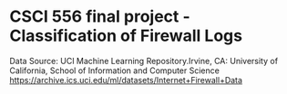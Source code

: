 # CSCI 556 final project - Classification of Firewall Logs

Data Source: UCI Machine Learning Repository.Irvine, CA: University of California, School of Information and Computer Science\
https://archive.ics.uci.edu/ml/datasets/Internet+Firewall+Data


